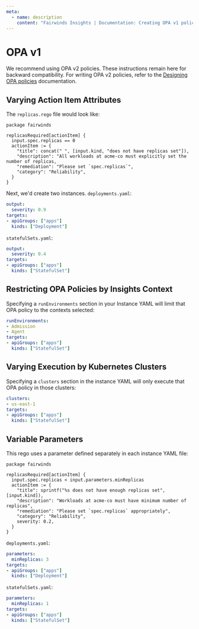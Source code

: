 ```yaml
---
meta:
  - name: description
    content: "Fairwinds Insights | Documentation: Creating OPA v1 policies"
---
```

# OPA v1
We recommend using OPA v2 policies. These instructions remain here for backward compatibility.
For writing OPA v2 policies, refer to the [Designing OPA policies](/configure/policy/opa-policy#designing-opa-policies) documentation.

## Varying Action Item Attributes
The `replicas.rego` file would look like:

```rego
package fairwinds

replicasRequired[actionItem] {
  input.spec.replicas == 0
  actionItem := {
    "title": concat(" ", [input.kind, "does not have replicas set"]),
    "description": "All workloads at acme-co must explicitly set the number of replicas,
    "remediation": "Please set `spec.replicas`",
    "category": "Reliability",
  }
}
```

Next, we'd create two instances.
`deployments.yaml`:
```yaml
output:
  severity: 0.9
targets:
- apiGroups: ["apps"]
  kinds: ["Deployment"]
```

`statefulSets.yaml`:
```yaml
output:
  severity: 0.4
targets:
- apiGroups: ["apps"]
  kinds: ["StatefulSet"]
```

## Restricting OPA Policies by Insights Context
Specifying a `runEnvironments` section in your Instance YAML will limit that OPA policy to the contexts selected:

```yaml
runEnvironments:
- Admission
- Agent
targets:
- apiGroups: ["apps"]
  kinds: ["StatefulSet"]
```

## Varying Execution by Kubernetes Clusters
Specifying a `clusters` section in the instance YAML will only execute that OPA policy in those clusters:

```yaml
clusters:
- us-east-1
targets:
- apiGroups: ["apps"]
  kinds: ["StatefulSet"]
```

## Variable Parameters
This rego uses a parameter defined separately in each instance YAML file:

```rego
package fairwinds

replicasRequired[actionItem] {
  input.spec.replicas < input.parameters.minReplicas
  actionItem := {
    "title": sprintf("%s does not have enough replicas set", [input.kind]),
    "description": "Workloads at acme-co must have minimum number of replicas",
    "remediation": "Please set `spec.replicas` appropriately",
    "category": "Reliability",
    severity: 0.2,
  }
}
```

`deployments.yaml`:
```yaml
parameters:
  minReplicas: 3
targets:
- apiGroups: ["apps"]
  kinds: ["Deployment"]
```

`statefulSets.yaml`:
```yaml
parameters:
  minReplicas: 1
targets:
- apiGroups: ["apps"]
  kinds: ["StatefulSet"]
```